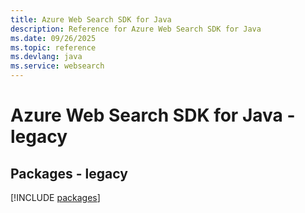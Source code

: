 ```yaml
---
title: Azure Web Search SDK for Java
description: Reference for Azure Web Search SDK for Java
ms.date: 09/26/2025
ms.topic: reference
ms.devlang: java
ms.service: websearch
---
```

# Azure Web Search SDK for Java - legacy
## Packages - legacy
[!INCLUDE [packages](web-search-index.md)]